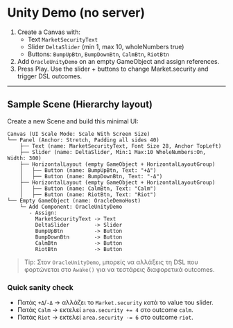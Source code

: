 
# Unity Demo (no server)
1) Create a Canvas with:
   - Text `MarketSecurityText`
   - Slider `DeltaSlider` (min 1, max 10, wholeNumbers true)
   - Buttons: `BumpUpBtn`, `BumpDownBtn`, `CalmBtn`, `RiotBtn`
2) Add `OracleUnityDemo` on an empty GameObject and assign references.
3) Press Play. Use the slider + buttons to change Market.security and trigger DSL outcomes.


---

## Sample Scene (Hierarchy layout)

Create a new Scene and build this minimal UI:

```
Canvas (UI Scale Mode: Scale With Screen Size)
└── Panel (Anchor: Stretch, Padding all sides 40)
    ├── Text (name: MarketSecurityText, Font Size 28, Anchor TopLeft)
    ├── Slider (name: DeltaSlider, Min:1 Max:10 WholeNumbers:On, Width: 300)
    ├── HorizontalLayout (empty GameObject + HorizontalLayoutGroup)
    │   ├── Button (name: BumpUpBtn, Text: "+Δ")
    │   ├── Button (name: BumpDownBtn, Text: "-Δ")
    ├── HorizontalLayout (empty GameObject + HorizontalLayoutGroup)
    │   ├── Button (name: CalmBtn, Text: "Calm")
    │   ├── Button (name: RiotBtn, Text: "Riot")
└── Empty GameObject (name: OracleDemoHost)
    └─ Add Component: OracleUnityDemo
       - Assign:
         MarketSecurityText -> Text
         DeltaSlider        -> Slider
         BumpUpBtn          -> Button
         BumpDownBtn        -> Button
         CalmBtn            -> Button
         RiotBtn            -> Button
```

> Tip: Στον `OracleUnityDemo`, μπορείς να αλλάξεις τη DSL που φορτώνεται στο `Awake()` για να τεστάρεις διαφορετικά outcomes.

### Quick sanity check
- Πατάς `+Δ`/`-Δ` → αλλάζει το `Market.security` κατά το value του slider.
- Πατάς `Calm` → εκτελεί `area.security += 4` στο outcome `calm`.
- Πατάς `Riot` → εκτελεί `area.security -= 6` στο outcome `riot`.
